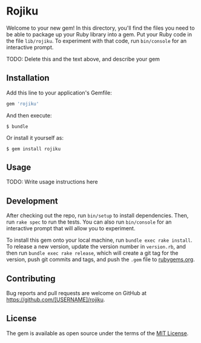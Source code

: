 # Rojiku

Welcome to your new gem! In this directory, you'll find the files you need to be able to package up your Ruby library into a gem. Put your Ruby code in the file `lib/rojiku`. To experiment with that code, run `bin/console` for an interactive prompt.

TODO: Delete this and the text above, and describe your gem

## Installation

Add this line to your application's Gemfile:

```ruby
gem 'rojiku'
```

And then execute:

    $ bundle

Or install it yourself as:

    $ gem install rojiku

## Usage

TODO: Write usage instructions here

## Development

After checking out the repo, run `bin/setup` to install dependencies. Then, run `rake spec` to run the tests. You can also run `bin/console` for an interactive prompt that will allow you to experiment.

To install this gem onto your local machine, run `bundle exec rake install`. To release a new version, update the version number in `version.rb`, and then run `bundle exec rake release`, which will create a git tag for the version, push git commits and tags, and push the `.gem` file to [rubygems.org](https://rubygems.org).

## Contributing

Bug reports and pull requests are welcome on GitHub at https://github.com/[USERNAME]/rojiku.

## License

The gem is available as open source under the terms of the [MIT License](https://opensource.org/licenses/MIT).
